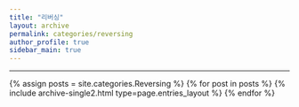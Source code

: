 ```yaml
---
title: "리버싱"
layout: archive
permalink: categories/reversing
author_profile: true
sidebar_main: true
---
```


<!-- 공백이 포함되어 있는 카테고리 이름의 경우 site.categories['a b c'] 이런식으로! -->

***

{% assign posts = site.categories.Reversing %}
{% for post in posts %} {% include archive-single2.html type=page.entries_layout %} {% endfor %}
